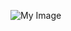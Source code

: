 ![My Image](https://github.com/Riya-23G/angular-alchemy/blob/main/hEY%20THRE%20IT%E2%80%99S%20RIYA%20GONGADIYA.gif)
